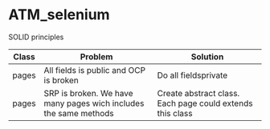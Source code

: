 # ATM_selenium

SOLID principles

|Class|Problem|Solution|
|-----|-------|---------|
|pages|All fields is public and OCP is broken| Do all fieldsprivate|
|pages|SRP is broken. We have many pages wich includes the same methods| Create abstract class. Each page could extends this class|
